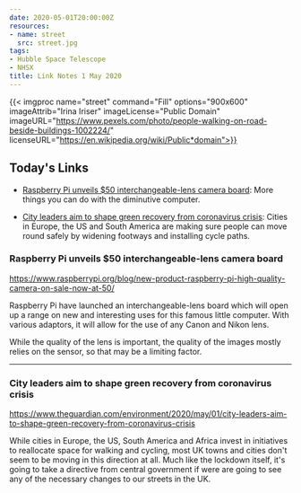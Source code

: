 ```yaml
---
date: 2020-05-01T20:00:00Z
resources:
- name: street
  src: street.jpg
tags:
- Hubble Space Telescope
- NHSX
title: Link Notes 1 May 2020
---
```


{{< imgproc
    name="street"
    command="Fill"
    options="900x600"
    imageAttrib="Irina Iriser"
    imageLicense="Public Domain"
    imageURL="https://www.pexels.com/photo/people-walking-on-road-beside-buildings-1002224/"
    licenseURL="https://en.wikipedia.org/wiki/Public*domain">}}


## Today's Links

* [Raspberry Pi unveils $50 interchangeable-lens camera board](/blog/links/2020/05/01/#raspberry-pi-unveils-50-interchangeable-lens-camera-board): More things you can do with the diminutive computer.

* [City leaders aim to shape green recovery from coronavirus crisis](/blog/links/2020/05/01#city-leaders-aim-to-shape-green-recovery-from-coronavirus-crisis): Cities in Europe, the US and South America are making sure people can move round safely by widening footways and installing cycle paths.

<!--more-->

### Raspberry Pi unveils $50 interchangeable-lens camera board

https://www.raspberrypi.org/blog/new-product-raspberry-pi-high-quality-camera-on-sale-now-at-50/

Raspberry Pi have launched an interchangeable-lens board which will open up a range on new and interesting uses for this famous little computer. With various adaptors, it will allow for the use of any Canon and Nikon lens.

While the quality of the lens is important, the quality of the images mostly relies on the sensor, so that may be a limiting factor.

---

### City leaders aim to shape green recovery from coronavirus crisis

https://www.theguardian.com/environment/2020/may/01/city-leaders-aim-to-shape-green-recovery-from-coronavirus-crisis

While cities in Europe, the US, South America and Africa invest in initiatives to reallocate space for walking and cycling, most UK towns and cities don't seem to be moving in this direction at all. Much like the lockdown itself, it's going to take a directive from central government if were are going to see any of the necessary changes to our streets in the UK.

<!--more-->
